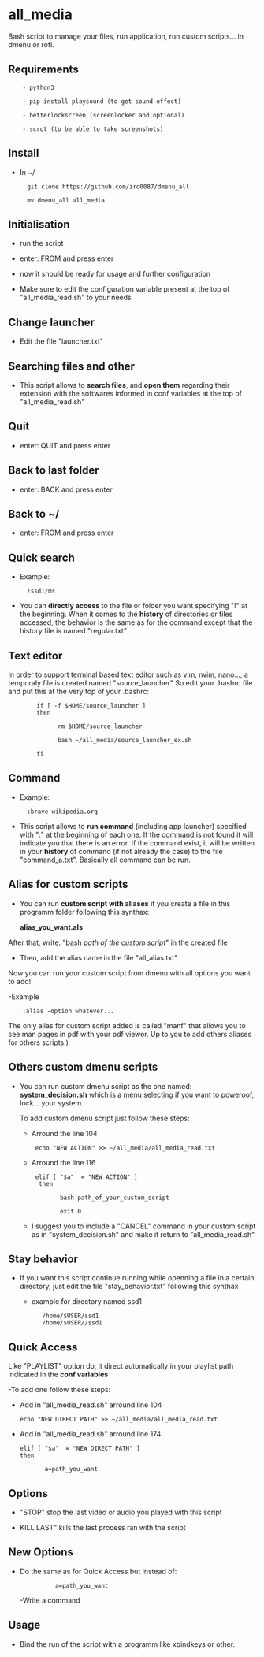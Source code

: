 # all_media
Bash script to manage your files, run application, run custom scripts... in dmenu or rofi.

## Requirements

        - python3

        - pip install playsound (to get sound effect)

        - betterlockscreen (screenlocker and optional)

        - scrot (to be able to take screenshots)

## Install

- In ~/

        git clone https://github.com/iro0087/dmenu_all
  
        mv dmenu_all all_media

## Initialisation

   - run the script

   - enter: FROM and press enter

   - now it should be ready for usage and further configuration

   - Make sure to edit the configuration variable present at the top of "all_media_read.sh" to your needs

## Change launcher

- Edit the file "launcher.txt"

## Searching files and other

   - This script allows to **search files**, and **open them** regarding their extension with the softwares informed in conf variables at the top of "all_media_read.sh"

## Quit

   - enter: QUIT and press enter

## Back to last folder

   - enter: BACK and press enter

## Back to ~/

   - enter: FROM and press enter

## Quick search

   - Example:

           !ssd1/ms

   - You can **directly access** to the file or folder you want specifying "!" at the beginning. When it comes to the **history** of directories or files accessed, the behavior is the same as for the command except that the history file is named "regular.txt"  

## Text editor

   In order to support terminal based text editor such as vim, nvim, nano..., a temporaly file is created named "source_launcher"
   So edit your .bashrc file and put this at the very top of your .bashrc:

            if [ -f $HOME/source_launcher ]
            then

                  rm $HOME/source_launcher

                  bash ~/all_media/source_launcher_ex.sh

            fi

## Command

   - Example: 

           :brave wikipedia.org

   - This script allows to **run command** (including app launcher) specified with ":" at the beginning of each one. If the command is not found it will indicate you that there is an error. If the command exist, it will be written in your **history** of command (if not already the case) to the file "command_a.txt". Basically all command can be run.

## Alias for custom scripts

   - You can run **custom script with aliases** if you create a file in this programm folder following this synthax:
     
     **alias_you_want.als**
     
   After that, write: "bash _path of the custom script_" in the created file

   - Then, add the alias name in the file "all_alias.txt"
   
   Now you can run your custom script from dmenu with all options you want to add!

-Example

        ;alias -option whatever...

   The only alias for custom script added is called "manf" that allows you to see man pages in pdf with your pdf viewer. Up to you to add others aliases for others scripts:)

## Others custom dmenu scripts

   - You can run custom dmenu script as the one named: **system_decision.sh** which is a menu selecting if you want to poweroof, lock... your system.

     To add custom dmenu script just follow these steps:

     - Arround the line 104
         
            echo "NEW ACTION" >> ~/all_media/all_media_read.txt

     - Arround the line 116
    
            elif [ "$a"  = "NEW ACTION" ]
             then

                   bash path_of_your_custom_script

                   exit 0

     - I suggest you to include a "CANCEL" command in your custom script as in "system_decision.sh" and make it return to "all_media_read.sh"

## Stay behavior

   - If you want this script continue running while openning a file in a certain directory, just edit the file "stay_behavior.txt" following this synthax

        - example for directory named ssd1

                 /home/$USER/ssd1
                 /home/$USER//ssd1

## Quick Access

   Like "PLAYLIST" option do, it direct automatically in your playlist path indicated in the **conf variables**
             
   -To add one follow these steps:

   - Add in "all_media_read.sh" arround line 104

         echo "NEW DIRECT PATH" >> ~/all_media/all_media_read.txt

   - Add in "all_media_read.sh" arround line 174

         elif [ "$a"  = "NEW DIRECT PATH" ]
         then
               
                a=path_you_want

## Options

   - "STOP" stop the last video or audio you played with this script

   - KILL LAST" kills the last process ran with the script

## New Options

   - Do the same as for Quick Access but instead of:

                   a=path_you_want

     -Write a command

## Usage

- Bind the run of the script with a programm like xbindkeys or other.

   
   
